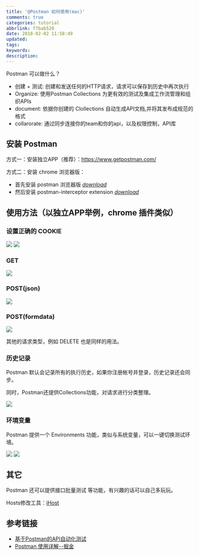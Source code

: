 ```yaml
---
title: '@Postman 如何使用(mac)'
comments: true
categories: tutorial
abbrlink: f7bab520
date: 2018-02-02 11:58:49
updated:
tags:
keywords:
description:
---
```


Postman 可以做什么？

- 创建 + 测试: 创建和发送任何的HTTP请求，请求可以保存到历史中再次执行
- Organize: 使用Postman Collections 为更有效的测试及集成工作流管理和组织APIs
- document: 依据你创建的 Clollections 自动生成API文档,并将其发布成规范的格式
- collarorate: 通过同步连接你的team和你的api，以及权限控制，API库

<!--more-->

## 安装 Postman

方式一：安装独立APP（推荐）：https://www.getpostman.com/

方式二：安装 chrome 浏览器版：

- 首先安装 postman 浏览器版 [ _*download*_ ](https://chrome.google.com/webstore/detail/postman/fhbjgbiflinjbdggehcddcbncdddomop?utm_source=chrome-ntp-icon)
- 然后安装 postman-interceptor extension [ _*download*_ ](https://chrome.google.com/webstore/detail/postman-interceptor/aicmkgpgakddgnaphhhpliifpcfhicfo?utm_source=chrome-ntp-icon)


## 使用方法（以独立APP举例，chrome 插件类似）

### 设置正确的 COOKIE

![](http://ipic-markdown.oss-cn-shanghai.aliyuncs.com/blog/2018-02-02-image2017-10-23_18-26-47.png)
![](http://ipic-markdown.oss-cn-shanghai.aliyuncs.com/blog/2018-02-02-image2017-10-23_18-21-27.png)

### GET

![](http://ipic-markdown.oss-cn-shanghai.aliyuncs.com/blog/2018-02-02-image2017-10-23_18-21-25.png)

### POST(json)

![](http://ipic-markdown.oss-cn-shanghai.aliyuncs.com/blog/2018-02-02-image2017-10-23_18-30-55.png)

### POST(formdata)

![](http://ipic-markdown.oss-cn-shanghai.aliyuncs.com/blog/2018-02-02-image2017-10-23_18-33-56.png)

其他的请求类型，例如 DELETE 也是同样的用法。

### 历史记录

Postman 默认会记录所有的执行历史，如果你注册帐号并登录，历史记录还会同步。

同时，Postman还提供Collections功能，对请求进行分类整理。

![](http://ipic-markdown.oss-cn-shanghai.aliyuncs.com/blog/2018-02-02-image2017-10-23_18-36-36.png)

### 环境变量

Postman 提供一个 Environments 功能，类似与系统变量，可以一键切换测试环境。

![](http://ipic-markdown.oss-cn-shanghai.aliyuncs.com/blog/2018-02-02-image2017-10-23_18-43-9.png)
![](http://ipic-markdown.oss-cn-shanghai.aliyuncs.com/blog/2018-02-02-image2017-10-23_18-44-37.png)

## 其它

Postman 还可以提供接口批量测试 等功能，有兴趣的话可以自己多玩玩。

Hosts修改工具：[iHost](https://itunes.apple.com/cn/app/ihosts-%E7%BC%96%E8%BE%91%E7%A5%9E%E5%99%A8/id1102004240?mt=12)

## 参考链接

- [基于Postman的API自动化测试](https://segmentfault.com/a/1190000005055899)
- [Postman 使用详解--掘金](http://lucia.xicp.cn/2016/05/21/test/postman%E7%AC%94%E8%AE%B0/)